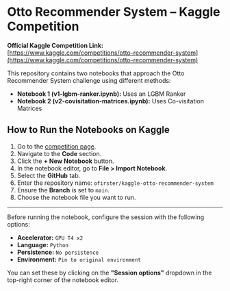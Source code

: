 # Otto Recommender System – Kaggle Competition

**Official Kaggle Competition Link:**  
[https://www.kaggle.com/competitions/otto-recommender-system](https://www.kaggle.com/competitions/otto-recommender-system)

This repository contains two notebooks that approach the Otto Recommender System challenge using different methods:

- **Notebook 1 (v1-lgbm-ranker.ipynb):** Uses an LGBM Ranker
- **Notebook 2 (v2-covisitation-matrices.ipynb):** Uses Co-visitation Matrices

## How to Run the Notebooks on Kaggle

1. Go to the [competition page](https://www.kaggle.com/competitions/otto-recommender-system).
2. Navigate to the **Code** section.
3. Click the **+ New Notebook** button.
4. In the notebook editor, go to **File > Import Notebook**.
5. Select the **GitHub** tab.
6. Enter the repository name: `ofirster/kaggle-otto-recommender-system`
7. Ensure the **Branch** is set to `main`.
8. Choose the notebook file you want to run.
---

Before running the notebook, configure the session with the following options:

- **Accelerator:** `GPU T4 x2`  
- **Language:** `Python`  
- **Persistence:** `No persistence`  
- **Environment:** `Pin to original environment`

You can set these by clicking on the **"Session options"** dropdown in the top-right corner of the notebook editor.

